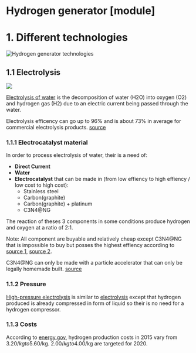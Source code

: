 # Hydrogen generator [module]

# 1. Different technologies

![Hydrogen generator technologies](https://energy.gov/sites/prod/files/styles/borealis_default_hero_respondxl/public/h2_production_pathways.png?itok=wZoo76rG)

## 1.1 Electrolysis

![](https://upload.wikimedia.org/wikipedia/commons/f/f1/Electrolysis_of_Water.png)

[Electrolysis of water](https://en.wikipedia.org/wiki/Electrolysis_of_water) is the decomposition of water (H2O) into oxygen (O2) and hydrogen gas (H2) due to an electric current being passed through the water.

Electrolysis efficency can go up to 96% and is about 73% in average for commercial electrolysis products. [source](http://www.electrochemsci.org/papers/vol7/7043314.pdf)

### 1.1.1 Electrocatalyst material

In order to process electrolysis of water, their is a need of:

* **Direct Current**
* **Water**
* **Electrocatalyst** that can be made in (from low effiency to high effiency / low cost to high cost):
  * Stainless steel
  * Carbon(graphite)
  * Carbon(graphite) + platinum
  * C3N4@NG
  

The reaction of theses 3 components in some conditions produce hydrogen and oxygen at a ratio of 2:1.

Note: All component are buyable and relatively cheap except C3N4@NG that is impossible to buy but posses the highest effiency according to [source 1](http://www.synchrotron.org.au/news/publications/lightspeed-newsletter/lightspeed-articles/883-hydrogen-from-water-without-the-precious-metal-price-tag), [source 2](
https://www.nature.com/articles/ncomms4783).

C3N4@NG can only be made with a particle accelerator that can only be legally homemade built. [source](https://youtu.be/wjeM2IBhtlc?t=7m53s)

### 1.1.2 Pressure

[High-pressure electrolysis](https://en.wikipedia.org/wiki/High-pressure_electrolysis) is similar to [electrolysis](https://en.wikipedia.org/wiki/Electrolysis_of_water) except that hydrogen produced is already compressed in form of liquid so their is no need for a hydrogen compressor.

### 1.1.3 Costs

According to [energy.gov](https://energy.gov/eere/fuelcells/doe-technical-targets-hydrogen-production-electrolysis), hydrogen production costs in 2015 vary from 3.20$/kg to 5.60$/kg. 2.00$/kg to 4.00$/kg are targeted for 2020.
